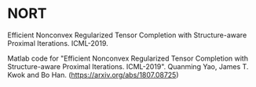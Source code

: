 # NORT
Efficient Nonconvex Regularized Tensor Completion with Structure-aware Proximal Iterations. ICML-2019.

Matlab code for "Efficient Nonconvex Regularized Tensor Completion with Structure-aware Proximal Iterations. ICML-2019". Quanming Yao, James T. Kwok and Bo Han. (https://arxiv.org/abs/1807.08725)
